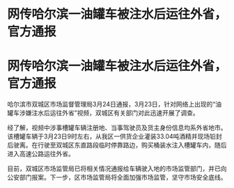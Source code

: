 # 网传哈尔滨一油罐车被注水后运往外省，官方通报

# 网传哈尔滨一油罐车被注水后运往外省，官方通报

哈尔滨市双城区市场监督管理局3月24日通报，3月23日，针对网络上出现的“油罐车涉嫌注水后运往外省”视频，双城区有关部门对此迅速开展了调查。

经了解，视频中涉事槽罐车辆注册地、当事驾驶员及货主身份信息均系外省地市。该槽罐车辆于3月23日9时左右，从我区一供货企业灌装33.04吨酒精并现场铅封后驶离。在行驶至双城区东直路段临时停靠路边，购买桶装水注入槽罐车内，随后进入高速公路运往外省。

目前，双城区市场监管局已将相关情况通报给车辆驶入地的市场监管部门，并已向公安部门报案。下一步，区市场监管局将全面加强市场监管，坚守市场安全底线。

